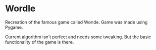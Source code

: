 # Wordle

Recreation of the famous game called Worlde. Game was made using Pygame.  

Current algorithm isn't perfect and needs some tweaking. But the basic
functionality of the game is there.
